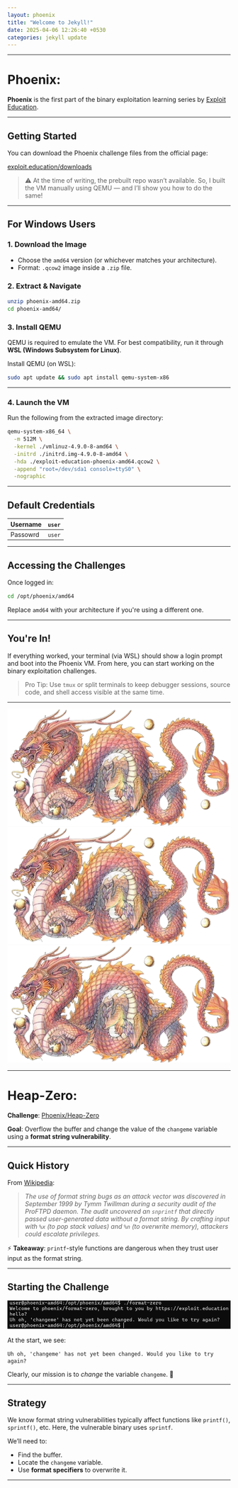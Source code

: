 ```yaml
---
layout: phoenix
title: "Welcome to Jekyll!"
date: 2025-04-06 12:26:40 +0530
categories: jekyll update
---
```


---

#  Phoenix:

**Phoenix** is the first part of the binary exploitation learning series by [Exploit Education](https://exploit.education/).

---

##  Getting Started

You can download the Phoenix challenge files from the official page:

 [exploit.education/downloads](https://exploit.education/downloads/)

> ⚠️ At the time of writing, the prebuilt repo wasn’t available.
> So, I built the VM manually using QEMU — and I’ll show you how to do the same!

---

## For Windows Users

### 1. **Download the Image**

* Choose the `amd64` version (or whichever matches your architecture).
* Format: `.qcow2` image inside a `.zip` file.

### 2. **Extract & Navigate**

```bash
unzip phoenix-amd64.zip
cd phoenix-amd64/
```

### 3. **Install QEMU**

QEMU is required to emulate the VM.
For best compatibility, run it through **WSL (Windows Subsystem for Linux)**.

Install QEMU (on WSL):

```bash
sudo apt update && sudo apt install qemu-system-x86
```

---

### 4. **Launch the VM**

Run the following from the extracted image directory:

```bash
qemu-system-x86_64 \
  -m 512M \
  -kernel ./vmlinuz-4.9.0-8-amd64 \
  -initrd ./initrd.img-4.9.0-8-amd64 \
  -hda ./exploit-education-phoenix-amd64.qcow2 \
  -append "root=/dev/sda1 console=ttyS0" \
  -nographic
```

---

## Default Credentials

| Username | `user`   |
| -------- | -------- |
| Passowrd | `user`   |

---

## Accessing the Challenges

Once logged in:

```bash
cd /opt/phoenix/amd64
```

Replace `amd64` with your architecture if you're using a different one.

---

## You're In!

If everything worked, your terminal (via WSL) should show a login prompt and boot into the Phoenix VM. From here, you can start working on the binary exploitation challenges.

> Pro Tip: Use `tmux` or split terminals to keep debugger sessions, source code, and shell access visible at the same time.

---

<div class="image-row">
  <img src="/assets/phoenix/section.png" class="my-special-class" alt="Elongated Image">
  <img src="/assets/phoenix/section.png" class="my-special-class" alt="Elongated Image">
  <img src="/assets/phoenix/section.png" class="my-special-class" alt="Elongated Image">
</div>

---

# Heap-Zero:

**Challenge**: [Phoenix/Heap-Zero](https://exploit.education/phoenix/heap-zero/)

**Goal**: Overflow the buffer and change the value of the `changeme` variable using a **format string vulnerability**.

---

## Quick History

From [Wikipedia](https://en.wikipedia.org/wiki/Uncontrolled_format_string#:~:text=The%20use%20of%20format%20string,data%20without%20a%20format%20string.):

> *The use of format string bugs as an attack vector was discovered in September 1999 by Tymm Twillman during a security audit of the ProFTPD daemon. The audit uncovered an `snprintf` that directly passed user-generated data without a format string. By crafting input with `%x` (to pop stack values) and `%n` (to overwrite memory), attackers could escalate privileges.*

⚡ **Takeaway**: `printf`-style functions are dangerous when they trust user input as the format string.

---

## Starting the Challenge

![binary-start](/assets/phoenix-format/image0.png)

At the start, we see:

```
Uh oh, 'changeme' has not yet been changed. Would you like to try again?
```

Clearly, our mission is to *change* the variable `changeme`. 🚩

---

## Strategy

We know format string vulnerabilities typically affect functions like `printf()`, `sprintf()`, etc.
Here, the vulnerable binary uses `sprintf`.

We’ll need to:

* Find the buffer.
* Locate the `changeme` variable.
* Use **format specifiers** to overwrite it.

---
